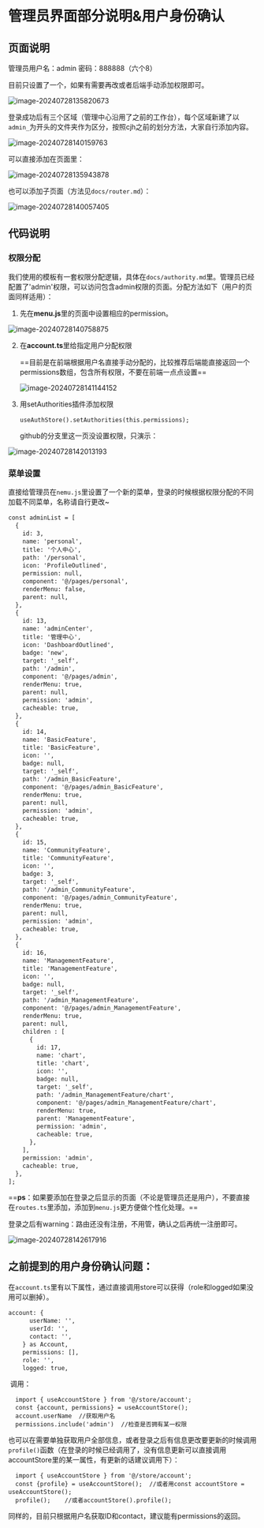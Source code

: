 # 管理员界面部分说明&用户身份确认

## 页面说明

管理员用户名：admin   密码：888888（六个8）

目前只设置了一个，如果有需要再改或者后端手动添加权限即可。

![image-20240728135820673](..\..\Images\zynGroup\image\image-20240728135820673.png)

​	登录成功后有三个区域（管理中心沿用了之前的工作台），每个区域新建了以`admin_`为开头的文件夹作为区分，按照cjh之前的划分方法，大家自行添加内容。

![image-20240728140159763](..\..\Images\zynGroup\image\image-20240728140159763.png)

可以直接添加在页面里：

![image-20240728135943878](..\..\Images\zynGroup\image\image-20240728135943878.png)

也可以添加子页面（方法见`docs/router.md`）：

![image-20240728140057405](..\..\Images\zynGroup\image\image-20240728140057405.png)



## 代码说明

### 权限分配

​	我们使用的模板有一套权限分配逻辑，具体在`docs/authority.md`里。管理员已经配置了'admin'权限，可以访问包含admin权限的页面。分配方法如下（用户的页面同样适用）：

1. 先在**menu.js**里的页面中设置相应的permission。

![image-20240728140758875](..\..\Images\zynGroup\image\image-20240728140758875.png)

2. 在**account.ts**里给指定用户分配权限

   ==目前是在前端根据用户名直接手动分配的，比较推荐后端能直接返回一个permissions数组，包含所有权限，不要在前端一点点设置==

   ![image-20240728141144152](..\..\Images\zynGroup\image\image-20240728141144152.png)

3. 用setAuthorities插件添加权限

   ```vue
   useAuthStore().setAuthorities(this.permissions);
   ```

   github的分支里这一页没设置权限，只演示：

![image-20240728142013193](..\..\Images\zynGroup\image\image-20240728142013193.png)



### 菜单设置

​	直接给管理员在`nemu.js`里设置了一个新的菜单，登录的时候根据权限分配的不同加载不同菜单，名称请自行更改~

```vue
const adminList = [
  {
    id: 3,
    name: 'personal',
    title: '个人中心',
    path: '/personal',
    icon: 'ProfileOutlined',
    permission: null,
    component: '@/pages/personal',
    renderMenu: false,
    parent: null,
  },
  {
    id: 13,
    name: 'adminCenter',
    title: '管理中心',
    icon: 'DashboardOutlined',
    badge: 'new',
    target: '_self',
    path: '/admin',
    component: '@/pages/admin',
    renderMenu: true,
    parent: null,
    permission: 'admin',
    cacheable: true,
  },
  {
    id: 14,
    name: 'BasicFeature',
    title: 'BasicFeature',
    icon: '',
    badge: null,
    target: '_self',
    path: '/admin_BasicFeature',
    component: '@/pages/admin_BasicFeature',
    renderMenu: true,
    parent: null,
    permission: 'admin',
    cacheable: true,
  },
  {
    id: 15,
    name: 'CommunityFeature',
    title: 'CommunityFeature',
    icon: '',
    badge: 3,
    target: '_self',
    path: '/admin_CommunityFeature',
    component: '@/pages/admin_CommunityFeature',
    renderMenu: true,
    parent: null,
    permission: 'admin',
    cacheable: true,
  },
  {
    id: 16,
    name: 'ManagementFeature',
    title: 'ManagementFeature',
    icon: '',
    badge: null,
    target: '_self',
    path: '/admin_ManagementFeature',
    component: '@/pages/admin_ManagementFeature',
    renderMenu: true,
    parent: null,
    children : [
      {
        id: 17,
        name: 'chart',
        title: 'chart',
        icon: '',
        badge: null,
        target: '_self',
        path: '/admin_ManagementFeature/chart',
        component: '@/pages/admin_ManagementFeature/chart',
        renderMenu: true,
        parent: 'ManagementFeature',
        permission: 'admin',
        cacheable: true,
      },
    ],
    permission: 'admin',
    cacheable: true,
  },
];
```

==**ps**：如果要添加在登录之后显示的页面（不论是管理员还是用户），不要直接在`routes.ts`里添加，添加到`menu.js`更方便做个性化处理。==

登录之后有warning：路由还没有注册，不用管，确认之后再统一注册即可。

![image-20240728142617916](..\..\Images\zynGroup\image\image-20240728142617916.png)



## 之前提到的用户身份确认问题：

​	在`account.ts`里有以下属性，通过直接调用store可以获得（role和logged如果没用可以删掉）。

```vue
account: {
      userName: '',
      userId: '',
      contact: '',
    } as Account,
    permissions: [],
    role: '',
    logged: true,
```

​	调用：

```vue
  import { useAccountStore } from '@/store/account';
  const {account, permissions} = useAccountStore();
  account.userName	//获取用户名
  permissions.include('admin')	//检查是否拥有某一权限
```

​	也可以在需要单独获取用户全部信息，或者登录之后有信息更改要更新的时候调用`profile()`函数（在登录的时候已经调用了，没有信息更新可以直接调用accountStore里的某一属性，有更新的话建议调用下）：

```vue
  import { useAccountStore } from '@/store/account';
  const {profile} = useAccountStore();	//或者用const accountStore = useAccountStore();
  profile();	//或者accountStore().profile();
```

​	同样的，目前只根据用户名获取ID和contact，建议能有permissions的返回。